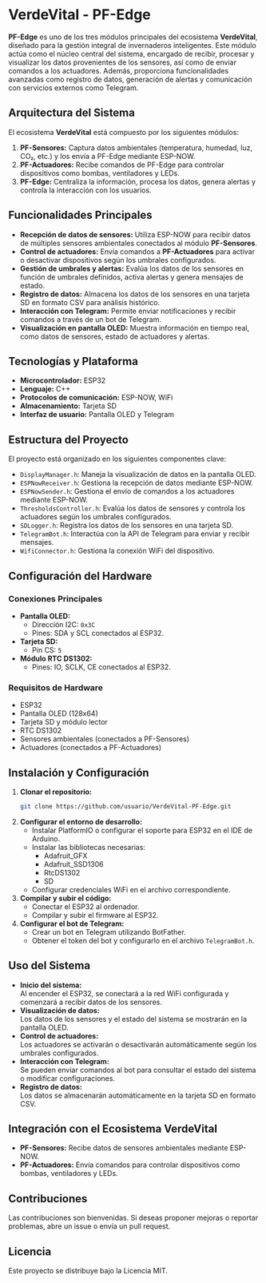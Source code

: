 # VerdeVital - PF-Edge
**PF-Edge** es uno de los tres módulos principales del ecosistema **VerdeVital**, diseñado para la gestión integral de invernaderos inteligentes. Este módulo actúa como el núcleo central del sistema, encargado de recibir, procesar y visualizar los datos provenientes de los sensores, así como de enviar comandos a los actuadores. Además, proporciona funcionalidades avanzadas como registro de datos, generación de alertas y comunicación con servicios externos como Telegram.

## Arquitectura del Sistema

El ecosistema **VerdeVital** está compuesto por los siguientes módulos:

1. **PF-Sensores:** Captura datos ambientales (temperatura, humedad, luz, CO₂, etc.) y los envía a PF-Edge mediante ESP-NOW.
2. **PF-Actuadores:** Recibe comandos de PF-Edge para controlar dispositivos como bombas, ventiladores y LEDs.
3. **PF-Edge:** Centraliza la información, procesa los datos, genera alertas y controla la interacción con los usuarios.

## Funcionalidades Principales

- **Recepción de datos de sensores:** Utiliza ESP-NOW para recibir datos de múltiples sensores ambientales conectados al módulo **PF-Sensores**.
- **Control de actuadores:** Envía comandos a **PF-Actuadores** para activar o desactivar dispositivos según los umbrales configurados.
- **Gestión de umbrales y alertas:** Evalúa los datos de los sensores en función de umbrales definidos, activa alertas y genera mensajes de estado.
- **Registro de datos:** Almacena los datos de los sensores en una tarjeta SD en formato CSV para análisis histórico.
- **Interacción con Telegram:** Permite enviar notificaciones y recibir comandos a través de un bot de Telegram.
- **Visualización en pantalla OLED:** Muestra información en tiempo real, como datos de sensores, estado de actuadores y alertas.

## Tecnologías y Plataforma

- **Microcontrolador:** ESP32
- **Lenguaje:** C++
- **Protocolos de comunicación:** ESP-NOW, WiFi
- **Almacenamiento:** Tarjeta SD
- **Interfaz de usuario:** Pantalla OLED y Telegram

## Estructura del Proyecto

El proyecto está organizado en los siguientes componentes clave:

- `DisplayManager.h`: Maneja la visualización de datos en la pantalla OLED.
- `ESPNowReceiver.h`: Gestiona la recepción de datos mediante ESP-NOW.
- `ESPNowSender.h`: Gestiona el envío de comandos a los actuadores mediante ESP-NOW.
- `ThresholdsController.h`: Evalúa los datos de sensores y controla los actuadores según los umbrales configurados.
- `SDLogger.h`: Registra los datos de los sensores en una tarjeta SD.
- `TelegramBot.h`: Interactúa con la API de Telegram para enviar y recibir mensajes.
- `WifiConnector.h`: Gestiona la conexión WiFi del dispositivo.

## Configuración del Hardware

### Conexiones Principales

- **Pantalla OLED:**  
    - Dirección I2C: `0x3C`
    - Pines: SDA y SCL conectados al ESP32.
- **Tarjeta SD:**  
    - Pin CS: `5`
- **Módulo RTC DS1302:**  
    - Pines: IO, SCLK, CE conectados al ESP32.

### Requisitos de Hardware

- ESP32
- Pantalla OLED (128x64)
- Tarjeta SD y módulo lector
- RTC DS1302
- Sensores ambientales (conectados a PF-Sensores)
- Actuadores (conectados a PF-Actuadores)

## Instalación y Configuración

1. **Clonar el repositorio:**
     ```bash
     git clone https://github.com/usuario/VerdeVital-PF-Edge.git
     ```
2. **Configurar el entorno de desarrollo:**
     - Instalar PlatformIO o configurar el soporte para ESP32 en el IDE de Arduino.
     - Instalar las bibliotecas necesarias:
         - Adafruit_GFX
         - Adafruit_SSD1306
         - RtcDS1302
         - SD
     - Configurar credenciales WiFi en el archivo correspondiente.
3. **Compilar y subir el código:**
     - Conectar el ESP32 al ordenador.
     - Compilar y subir el firmware al ESP32.
4. **Configurar el bot de Telegram:**
     - Crear un bot en Telegram utilizando BotFather.
     - Obtener el token del bot y configurarlo en el archivo `TelegramBot.h`.

## Uso del Sistema

- **Inicio del sistema:**  
    Al encender el ESP32, se conectará a la red WiFi configurada y comenzará a recibir datos de los sensores.
- **Visualización de datos:**  
    Los datos de los sensores y el estado del sistema se mostrarán en la pantalla OLED.
- **Control de actuadores:**  
    Los actuadores se activarán o desactivarán automáticamente según los umbrales configurados.
- **Interacción con Telegram:**  
    Se pueden enviar comandos al bot para consultar el estado del sistema o modificar configuraciones.
- **Registro de datos:**  
    Los datos se almacenarán automáticamente en la tarjeta SD en formato CSV.

## Integración con el Ecosistema VerdeVital

- **PF-Sensores:** Recibe datos de sensores ambientales mediante ESP-NOW.
- **PF-Actuadores:** Envía comandos para controlar dispositivos como bombas, ventiladores y LEDs.

## Contribuciones

Las contribuciones son bienvenidas. Si deseas proponer mejoras o reportar problemas, abre un issue o envía un pull request.

## Licencia

Este proyecto se distribuye bajo la Licencia MIT.
